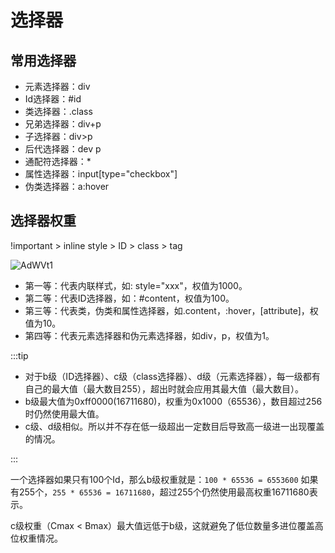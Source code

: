 # 选择器

## 常用选择器

- 元素选择器：div
- Id选择器：#id
- 类选择器：.class
- 兄弟选择器：div+p
- 子选择器：div>p
- 后代选择器：dev p
- 通配符选择器：*
- 属性选择器：input[type="checkbox"]
- 伪类选择器：a:hover

## 选择器权重

!important > inline style > ID > class > tag

![AdWVt1](https://zhuduanlei-1256381138.cos.ap-guangzhou.myqcloud.com/uPic/AdWVt1.jpg)

- 第一等：代表内联样式，如: style="xxx"，权值为1000。
- 第二等：代表ID选择器，如：#content，权值为100。
- 第三等：代表类，伪类和属性选择器，如.content，:hover，[attribute]，权值为10。
- 第四等：代表元素选择器和伪元素选择器，如div，p，权值为1。

:::tip

- 对于b级（ID选择器）、c级（class选择器）、d级（元素选择器），每一级都有自己的最大值（最大数目255），超出时就会应用其最大值（最大数目）。
- b级最大值为0xff0000(16711680)，权重为0x1000（65536），数目超过256时仍然使用最大值。
- c级、d级相似。所以并不存在低一级超出一定数目后导致高一级进一出现覆盖的情况。

:::

一个选择器如果只有100个Id，那么b级权重就是：`100 * 65536 = 6553600`
如果有255个，`255 * 65536 = 16711680`，超过255个仍然使用最高权重16711680表示。

c级权重（Cmax < Bmax）最大值远低于b级，这就避免了低位数量多进位覆盖高位权重情况。
